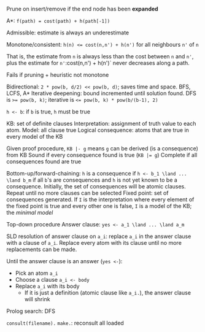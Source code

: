 Prune on insert/remove if the end node has been **expanded**

A*: `f(path) = cost(path) + h(path[-1])`

Admissible: estimate is always an underestimate

Monotone/consistent: 
`h(n) <= cost(n,n') + h(n')` for all neighbours `n'` of `n`

That is, the estimate from `n` is always less than the cost between `n` and `n'`, plus the estimate for `n'`:cost(n,n') + h(n')` never decreases along a path.

Fails if pruning + heuristic not monotone

Bidirectional: `2 * pow(b, d/2) << pow(b, d)`; saves time and space. BFS, LCFS, A*
Iterative deepening: bound incremented until solution found. DFS is `>= pow(b, k)`; iterative is `<= pow(b, k) * pow(b/(b-1), 2)`

`h <- b`: if `b` is true, `h` must be true

KB: set of definite clauses
Interpretation: assignment of truth value to each atom. Model: all clause true
Logical consequence: atoms that are true in every model of the KB

Given proof procedure, `KB |- g` means `g` can be derived (is a consequence) from KB
Sound if every consequence found is true (`KB |= g`)
Complete if all consequences found are true

Bottom-up/forward-chaining:
`h` is a consequence if `h <- b_1 \land ... \land b_m` if all `b`'s are consequences and `h` is not yet known to be a consequence. Initially, the set of consequences will be atomic clauses. Repeat until no more clauses can be selected
Fixed point: set of consequences generated. If `I` is the interpretation where every element of the fixed point is true and every other one is false, `I` is a model of the KB; the *minimal model*

Top-down procedure
Answer clause: `yes <- a_1 \land ... \land a_m`

SLD resolution of answer clause on `a_i`: replace `a_i` in the answer clause with a clause of `a_i`. Replace every atom with its clause until no more replacements can be made.

Until the answer clause is an answer (`yes <-`):

- Pick an atom `a_i`
- Choose a clause `a_i <- body`
- Replace `a_i` with its body
  - If it is just a definition (atomic clause like `a_i.`), the answer clause will shrink

Prolog search: DFS

`consult(filename).`
`make.`: reconsult all loaded
